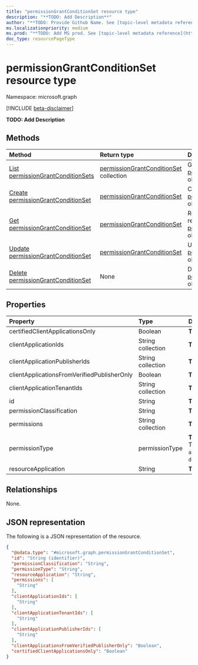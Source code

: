 ```yaml
---
title: "permissionGrantConditionSet resource type"
description: "**TODO: Add Description**"
author: "**TODO: Provide Github Name. See [topic-level metadata reference](https://msgo.azurewebsites.net/add/document/guidelines/metadata.html#topic-level-metadata)**"
ms.localizationpriority: medium
ms.prod: "**TODO: Add MS prod. See [topic-level metadata reference](https://msgo.azurewebsites.net/add/document/guidelines/metadata.html#topic-level-metadata)**"
doc_type: resourcePageType
---
```


# permissionGrantConditionSet resource type

Namespace: microsoft.graph

[!INCLUDE [beta-disclaimer](../../includes/beta-disclaimer.md)]

**TODO: Add Description**

## Methods
|Method|Return type|Description|
|:---|:---|:---|
|[List permissionGrantConditionSets](../api/permissiongrantconditionset-list.md)|[permissionGrantConditionSet](../resources/permissiongrantconditionset.md) collection|Get a list of the [permissionGrantConditionSet](../resources/permissiongrantconditionset.md) objects and their properties.|
|[Create permissionGrantConditionSet](../api/permissiongrantconditionset-create.md)|[permissionGrantConditionSet](../resources/permissiongrantconditionset.md)|Create a new [permissionGrantConditionSet](../resources/permissiongrantconditionset.md) object.|
|[Get permissionGrantConditionSet](../api/permissiongrantconditionset-get.md)|[permissionGrantConditionSet](../resources/permissiongrantconditionset.md)|Read the properties and relationships of a [permissionGrantConditionSet](../resources/permissiongrantconditionset.md) object.|
|[Update permissionGrantConditionSet](../api/permissiongrantconditionset-update.md)|[permissionGrantConditionSet](../resources/permissiongrantconditionset.md)|Update the properties of a [permissionGrantConditionSet](../resources/permissiongrantconditionset.md) object.|
|[Delete permissionGrantConditionSet](../api/permissiongrantconditionset-delete.md)|None|Deletes a [permissionGrantConditionSet](../resources/permissiongrantconditionset.md) object.|

## Properties
|Property|Type|Description|
|:---|:---|:---|
|certifiedClientApplicationsOnly|Boolean|**TODO: Add Description**|
|clientApplicationIds|String collection|**TODO: Add Description**|
|clientApplicationPublisherIds|String collection|**TODO: Add Description**|
|clientApplicationsFromVerifiedPublisherOnly|Boolean|**TODO: Add Description**|
|clientApplicationTenantIds|String collection|**TODO: Add Description**|
|id|String|**TODO: Add Description**|
|permissionClassification|String|**TODO: Add Description**|
|permissions|String collection|**TODO: Add Description**|
|permissionType|permissionType|**TODO: Add Description**. The possible values are: `application`, `delegated`, `delegatedUserConsentable`.|
|resourceApplication|String|**TODO: Add Description**|

## Relationships
None.

## JSON representation
The following is a JSON representation of the resource.
<!-- {
  "blockType": "resource",
  "keyProperty": "id",
  "@odata.type": "microsoft.graph.permissionGrantConditionSet",
  "openType": false
}
-->
``` json
{
  "@odata.type": "#microsoft.graph.permissionGrantConditionSet",
  "id": "String (identifier)",
  "permissionClassification": "String",
  "permissionType": "String",
  "resourceApplication": "String",
  "permissions": [
    "String"
  ],
  "clientApplicationIds": [
    "String"
  ],
  "clientApplicationTenantIds": [
    "String"
  ],
  "clientApplicationPublisherIds": [
    "String"
  ],
  "clientApplicationsFromVerifiedPublisherOnly": "Boolean",
  "certifiedClientApplicationsOnly": "Boolean"
}
```

